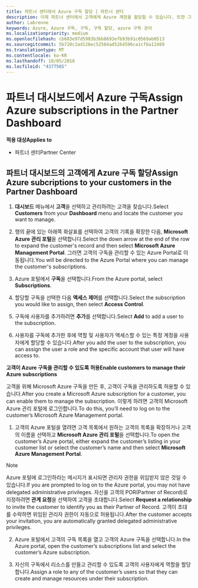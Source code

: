 ```yaml
---
title: 파트너 센터에서 Azure 구독 할당 | 파트너 센터
description: 이제 파트너 센터에서 고객에게 Azure 계정을 할당할 수 있습니다. 또한 그들 스스로 구독을 관리하도록 할 수도 있습니다.
author: Labrenne
keywords: Azure, Azure 구독, 구독, 구독 할당, azure 구독 관리
ms.localizationpriority: medium
ms.openlocfilehash: cb683e97d5983b3bb8693efb93b91c0569ab0513
ms.sourcegitcommit: 5b720c2ad126ec52564ad5264596ca1cf6a12489
ms.translationtype: MT
ms.contentlocale: ko-KR
ms.lasthandoff: 10/05/2018
ms.locfileid: "4377565"
---
```

# <a name="assign-azure-subscriptions-in-the-partner-dashboard"></a><span data-ttu-id="a8891-104">파트너 대시보드에서 Azure 구독</span><span class="sxs-lookup"><span data-stu-id="a8891-104">Assign Azure subscriptions in the Partner Dashboard</span></span>

**<span data-ttu-id="a8891-105">적용 대상</span><span class="sxs-lookup"><span data-stu-id="a8891-105">Applies to</span></span>**

-  <span data-ttu-id="a8891-106">파트너 센터</span><span class="sxs-lookup"><span data-stu-id="a8891-106">Partner Center</span></span>
 
## <a name="assign-azure-subcriptions-to-your-customers-in-the-partner-dashboard"></a><span data-ttu-id="a8891-107">파트너 대시보드의 고객에게 Azure 구독 할당</span><span class="sxs-lookup"><span data-stu-id="a8891-107">Assign Azure subcriptions to your customers in the Partner Dashboard</span></span>

1. <span data-ttu-id="a8891-108">**대시보드** 메뉴에서 **고객**을 선택하고 관리하려는 고객을 찾습니다.</span><span class="sxs-lookup"><span data-stu-id="a8891-108">Select **Customers** from your **Dashboard** menu and locate the customer you want to manage.</span></span>

2.  <span data-ttu-id="a8891-109">행의 끝에 있는 아래쪽 화살표를 선택하여 고객의 기록을 확장한 다음, **Microsoft Azure 관리 포털**을 선택합니다.</span><span class="sxs-lookup"><span data-stu-id="a8891-109">Select the down arrow at the end of the row to expand the customer's record and then select **Microsoft Azure Management Portal**.</span></span> <span data-ttu-id="a8891-110">그러면 고객의 구독을 관리할 수 있는 Azure Portal로 이동됩니다.</span><span class="sxs-lookup"><span data-stu-id="a8891-110">You will be directed to the Azure Portal where you can manage the customer's subscriptions.</span></span> 

4. <span data-ttu-id="a8891-111">Azure 포털에서 **구독**을 선택합니다.</span><span class="sxs-lookup"><span data-stu-id="a8891-111">From the Azure portal, select **Subscriptions**.</span></span>

5. <span data-ttu-id="a8891-112">할당할 구독을 선택한 다음 **액세스 제어**를 선택합니다.</span><span class="sxs-lookup"><span data-stu-id="a8891-112">Select the subscription you would like to assign, then select **Access Control**.</span></span>

6. <span data-ttu-id="a8891-113">구독에 사용자를 추가하려면 **추가**를 선택합니다.</span><span class="sxs-lookup"><span data-stu-id="a8891-113">Select **Add** to add a user to the subscription.</span></span> 

7. <span data-ttu-id="a8891-114">사용자를 구독에 추가한 후에 역할 및 사용자가 액세스할 수 있는 특정 계정을 사용자에게 할당할 수 있습니다.</span><span class="sxs-lookup"><span data-stu-id="a8891-114">After you add the user to the subscription, you can assign the user a role and the specific account that user will have access to.</span></span> 

**<span data-ttu-id="a8891-115">고객이 Azure 구독을 관리할 수 있도록 허용</span><span class="sxs-lookup"><span data-stu-id="a8891-115">Enable customers to manage their Azure subscriptions</span></span>**

<span data-ttu-id="a8891-116">고객을 위해 Microsoft Azure 구독을 만든 후, 고객이 구독을 관리하도록 허용할 수 있습니다.</span><span class="sxs-lookup"><span data-stu-id="a8891-116">After you create a Microsoft Azure subscription for a customer, you can enable them to manage the subscription.</span></span> <span data-ttu-id="a8891-117">이렇게 하려면 고객의 Microsoft Azure 관리 포털에 로그인합니다.</span><span class="sxs-lookup"><span data-stu-id="a8891-117">To do this, you’ll need to log on to the customer’s Microsoft Azure Management portal.</span></span> 

1.  <span data-ttu-id="a8891-118">고객의 Azure 포털을 열려면 고객 목록에서 원하는 고객의 목록을 확장하거나 고객의 이름을 선택하고 **Microsoft Azure 관리 포털**을 선택합니다.</span><span class="sxs-lookup"><span data-stu-id="a8891-118">To open the customer’s Azure portal, either expand the customer’s listing in your customer list or select the customer’s name and then select **Microsoft Azure Management Portal**.</span></span>
    
> [!NOTE]  
> <span data-ttu-id="a8891-119">Azure 포털에 로그인하라는 메시지가 표시되면 관리자 권한을 위임받지 않은 것일 수 있습니다.</span><span class="sxs-lookup"><span data-stu-id="a8891-119">If you are prompted to log on to the Azure portal, you may not have delegated administrative privileges.</span></span> <span data-ttu-id="a8891-120">자신을 고객의 POR(Partner of Record)로 지정하려면 **관계 요청**을 선택하여 고객을 초대합니다.</span><span class="sxs-lookup"><span data-stu-id="a8891-120">Select **Request a relationship** to invite the customer to identify you as their Partner of Record.</span></span> <span data-ttu-id="a8891-121">고객이 초대를 수락하면 위임된 관리자 권한이 자동으로 허용됩니다.</span><span class="sxs-lookup"><span data-stu-id="a8891-121">After the customer accepts your invitation, you are automatically granted delegated administrative privileges.</span></span> 

2.  <span data-ttu-id="a8891-122">Azure 포털에서 고객의 구독 목록을 열고 고객의 Azure 구독을 선택합니다.</span><span class="sxs-lookup"><span data-stu-id="a8891-122">In the Azure portal, open the customer’s subscriptions list and select the customer’s Azure subscription.</span></span>

3.  <span data-ttu-id="a8891-123">자신의 구독에서 리소스를 만들고 관리할 수 있도록 고객의 사용자에게 역할을 할당합니다.</span><span class="sxs-lookup"><span data-stu-id="a8891-123">Assign a role to any of the customer’s users so that they can create and manage resources under their subscription.</span></span>


